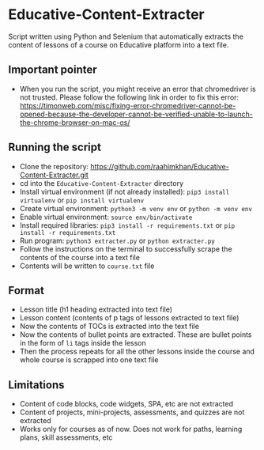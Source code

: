 # Educative-Content-Extracter
Script written using Python and Selenium that automatically extracts the content of lessons of a course on Educative platform into a text file.

## Important pointer
* When you run the script, you might receive an error that chromedriver is not trusted. Please follow the following link in order to fix this error: https://timonweb.com/misc/fixing-error-chromedriver-cannot-be-opened-because-the-developer-cannot-be-verified-unable-to-launch-the-chrome-browser-on-mac-os/

## Running the script
* Clone the repository: https://github.com/raahimkhan/Educative-Content-Extracter.git
* cd into the `Educative-Content-Extracter` directory
* Install virtual environment (if not already installed): `pip3 install virtualenv` or `pip install virtualenv`
* Create virtual environment: `python3 -m venv env` or `python -m venv env`
* Enable virtual environment: `source env/bin/activate`
* Install required libraries: `pip3 install -r requirements.txt` or `pip install -r requirements.txt`
* Run program: `python3 extracter.py` or `python extracter.py`
* Follow the instructions on the terminal to successfully scrape the contents of the course into a text file
* Contents will be written to `course.txt` file

## Format
* Lesson title (h1 heading extracted into text file)
* Lesson content (contents of p tags of lessons extracted to text file)
* Now the contents of TOCs is extracted into the text file
* Now the contents of bullet points are extracted. These are bullet points in the form of `li` tags inside the lesson
* Then the process repeats for all the other lessons inside the course and whole course is scrapped into one text file

## Limitations
* Content of code blocks, code widgets, SPA, etc are not extracted
* Content of projects, mini-projects, assessments, and quizzes are not extracted
* Works only for courses as of now. Does not work for paths, learning plans, skill assessments, etc
